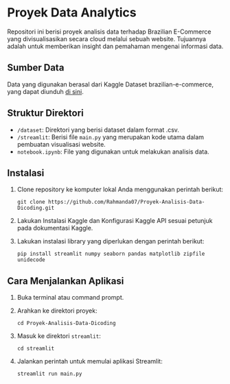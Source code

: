 # Proyek Data Analytics

Repositori ini berisi proyek analisis data terhadap Brazilian E-Commerce yang divisualisasikan secara cloud melalui sebuah website. Tujuannya adalah untuk memberikan insight dan pemahaman mengenai informasi data.

## Sumber Data
Data yang digunakan berasal dari Kaggle Dataset brazilian-e-commerce, yang dapat diunduh [di sini](https://www.kaggle.com/datasets/olistbr/brazilian-ecommerce).

## Struktur Direktori
- `/dataset`: Direktori yang berisi dataset dalam format .csv.
- `/streamlit`: Berisi file `main.py` yang merupakan kode utama dalam pembuatan visualisasi website.
- `notebook.ipynb`: File yang digunakan untuk melakukan analisis data.

## Instalasi
1. Clone repository ke komputer lokal Anda menggunakan perintah berikut:
    ```
    git clone https://github.com/Rahmanda07/Proyek-Analisis-Data-Dicoding.git
    ```

2. Lakukan Instalasi Kaggle dan Konfigurasi Kaggle API sesuai petunjuk pada dokumentasi Kaggle.

3. Lakukan instalasi library yang diperlukan dengan perintah berikut:
    ```
    pip install streamlit numpy seaborn pandas matplotlib zipfile unidecode
    ```

## Cara Menjalankan Aplikasi
1. Buka terminal atau command prompt.
2. Arahkan ke direktori proyek:
    ```
    cd Proyek-Analisis-Data-Dicoding
    ```

3. Masuk ke direktori `streamlit`:
    ```
    cd streamlit
    ```

4. Jalankan perintah untuk memulai aplikasi Streamlit:
    ```
    streamlit run main.py
    ```
